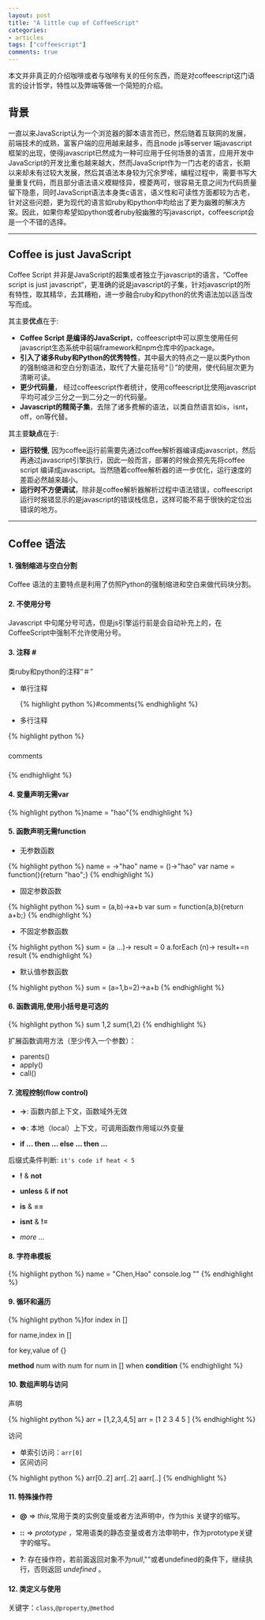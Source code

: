 ```yaml
---
layout: post
title: "A little cup of CoffeeScript"
categories:
- articles
tags: ["coffeescript"]
comments: true
---
```


  本文并非真正的介绍咖啡或者与咖啡有关的任何东西，而是对coffeescript这门语言的设计哲学，特性以及弊端等做一个简短的介绍。
  
## 背景

  一直以来JavaScript认为一个浏览器的脚本语言而已，然后随着互联网的发展，前端技术的成熟，富客户端的应用越来越多，而且node js等server 端javascript框架的出现，使得javascript已然成为一种可应用于任何场景的语言，应用开发中JavaScript的开发比重也越来越大，然而JavaScript作为一门古老的语言，长期以来却未有过较大发展，然后其语法本身较为冗余罗嗦，编程过程中，需要书写大量重复代码，而且部分语法语义模糊怪异，模菱两可，很容易无意之间为代码质量留下隐患，同时JavaScript语法本身类c语言，语义性和可读性方面都较为古老，针对这些问题，更为现代的语言如ruby和python中均给出了更为幽雅的解决方案。因此，如果你希望如python或者ruby般幽雅的写javascript，coffeescript会是一个不错的选择。

----

## Coffee is just JavaScript

Coffee Script 并非是JavaScript的超集或者独立于javascript的语言，“Coffee script is just javascript“，更准确的说是javascript的子集，针对javascript的所有特性，取其精华，去其糟粕，进一步融合ruby和python的优秀语法加以适当改写而成。

其主要**优点**在于:
	
- **Coffee Script 是编译的JavaScript**，coffeescript中可以原生使用任何javascript生态系统中前端framework和npm仓库中的package。
- **引入了诸多Ruby和Python的优秀特性**，其中最大的特点之一是以类Python的强制缩进和空白分割语法，取代了大量花括号“｛｝”的使用，使代码层次更为清晰可读。
- **更少代码量**， 经过coffeescript作者统计，使用coffeescript比使用javascript平均可减少三分之一到二分之一的代码量。
- **Javascript的精简子集**，去除了诸多费解的语法，以类自然语言如is，isnt，off，on等代替。

其主要**缺点**在于:

- **运行较慢**, 因为coffee运行前需要先通过coffee解析器编译成javascript，然后再通过javascript引擎执行，因此一般而言，部署的时候会预先先将coffee script 编译成javascript。当然随着coffee解析器的进一步优化，运行速度的差距必然越来越小。
- **运行时不方便调试**，除非是coffee解析器解析过程中语法错误，coffeescript运行时报错显示的是javascript的错误栈信息，这样可能不易于很快的定位出错误的地方。
 
----

## Coffee 语法


#### 1. **强制缩进与空白分割** 
Coffee 语法的主要特点是利用了仿照Python的强制缩进和空白来做代码块分割。

#### 2. **不使用分号** 
Javascript 中句尾分号可选，但是js引擎运行前是会自动补充上的，在CoffeeScript中强制不允许使用分号。

#### 3. **注释 #** 

类ruby和python的注释“＃”
	
- 单行注释
	
	{% highlight python %}#comments{% endhighlight %}
	
- 多行注释
	
{% highlight python %}
###
comments
###
{% endhighlight %}

#### 4. 变量声明无需var
	
{% highlight python %}name = "hao"{% endhighlight %}

#### 5. 函数声明无需function
	
- 无参数函数
	
{% highlight python %}
name = ->"hao"
name = ()->"hao"
var name = function(){return "hao";}
{% endhighlight %}

- 固定参数函数
	
{% highlight python %}
sum = (a,b)->a+b
var sum = function(a,b){return a+b;}
{% endhighlight %}
	
- 不固定参数函数
	
{% highlight python %}
sum = (a …)-> 
	result = 0
	a.forEach (n)-> result+=n
	result
{% endhighlight %}
	
- 默认值参数函数
	
{% highlight python %}
sum = (a=1,b=2)->a+b
{% endhighlight %}

#### 6. __函数调用__,使用小括号是可选的
	
{% highlight python %}
sum 1,2
sum(1,2)
{% endhighlight %}
	
扩展函数调用方法（至少传入一个参数）：
	
- parents()
- apply()
- call()
	

#### 7. 流程控制(flow control)
	
- __->__: 函数内部上下文，函数域外无效

- __=>__: 本地（local）上下文，可调用函数作用域以外变量
	
- __if … then … else … then …__
	
后缀式条件判断: `it's code if heat < 5`
	
- __!__ & __not__
	
- __unless__ & __if not__
	
- __is__ & __==__
	
- __isnt__ & __!=__
	
- _more …_
	

#### 8. 字符串模板
	
{% highlight python %}
name = "Chen,Hao"
console.log ""
{% endhighlight %}
	

#### 9. 循环和遍历
{% highlight python %}for index in []
	
for name,index in []
	
for key,value of {}
	
__method__ num with num  for num in [] when __condition__
{% endhighlight %}	

#### 10. 数组声明与访问
	
声明
	
{% highlight python %}
arr = [1,2,3,4,5] 
arr = [1
		2
		3
		4
		5
	] 
{% endhighlight %}
	
访问
	
- 单索引访问：`arr[0]`
- 区间访问
	
{% highlight python %}
arr[0..2]
arr[..2]
aarr[..]
{% endhighlight %}
	

#### 11. 特殊操作符
	
- __@__ => *this*,常用于类的实例变量或者方法声明中，作为this 关键字的缩写。
	
- __::__ => *prototype* ，常用语类的静态变量或者方法申明中，作为prototype关键字的缩写。
	
- __?__:  存在操作符，若前面返回对象不为*null*,""或者undefined的条件下，继续执行，否则返回 *undefined* 。
	

#### 12. 类定义与使用

关键字：`class`,`@property`,`@method`
	
